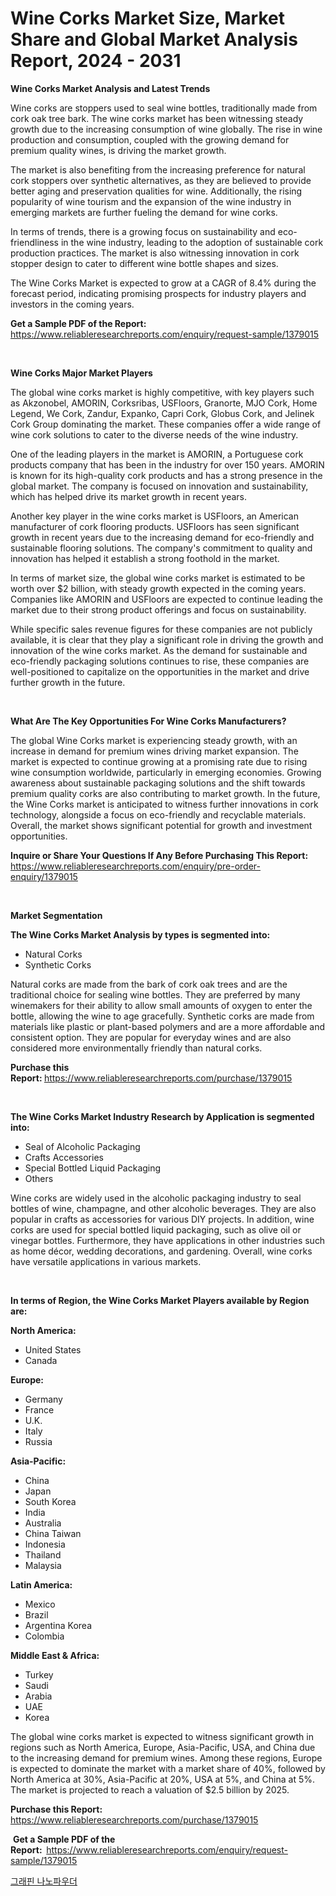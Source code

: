 <p><h1>Wine Corks Market Size, Market Share and Global Market Analysis Report, 2024 - 2031</h1></p><p><strong>Wine Corks Market Analysis and Latest Trends</strong></p>
<p><p>Wine corks are stoppers used to seal wine bottles, traditionally made from cork oak tree bark. The wine corks market has been witnessing steady growth due to the increasing consumption of wine globally. The rise in wine production and consumption, coupled with the growing demand for premium quality wines, is driving the market growth.</p><p>The market is also benefiting from the increasing preference for natural cork stoppers over synthetic alternatives, as they are believed to provide better aging and preservation qualities for wine. Additionally, the rising popularity of wine tourism and the expansion of the wine industry in emerging markets are further fueling the demand for wine corks.</p><p>In terms of trends, there is a growing focus on sustainability and eco-friendliness in the wine industry, leading to the adoption of sustainable cork production practices. The market is also witnessing innovation in cork stopper design to cater to different wine bottle shapes and sizes.</p><p>The Wine Corks Market is expected to grow at a CAGR of 8.4% during the forecast period, indicating promising prospects for industry players and investors in the coming years.</p></p>
<p><strong>Get a Sample PDF of the Report:&nbsp;</strong> <a href="https://www.reliableresearchreports.com/enquiry/request-sample/1379015">https://www.reliableresearchreports.com/enquiry/request-sample/1379015</a></p>
<p>&nbsp;</p>
<p><strong>Wine Corks Major Market Players</strong></p>
<p><p>The global wine corks market is highly competitive, with key players such as Akzonobel, AMORIN, Corksribas, USFloors, Granorte, MJO Cork, Home Legend, We Cork, Zandur, Expanko, Capri Cork, Globus Cork, and Jelinek Cork Group dominating the market. These companies offer a wide range of wine cork solutions to cater to the diverse needs of the wine industry.</p><p>One of the leading players in the market is AMORIN, a Portuguese cork products company that has been in the industry for over 150 years. AMORIN is known for its high-quality cork products and has a strong presence in the global market. The company is focused on innovation and sustainability, which has helped drive its market growth in recent years.</p><p>Another key player in the wine corks market is USFloors, an American manufacturer of cork flooring products. USFloors has seen significant growth in recent years due to the increasing demand for eco-friendly and sustainable flooring solutions. The company's commitment to quality and innovation has helped it establish a strong foothold in the market.</p><p>In terms of market size, the global wine corks market is estimated to be worth over $2 billion, with steady growth expected in the coming years. Companies like AMORIN and USFloors are expected to continue leading the market due to their strong product offerings and focus on sustainability.</p><p>While specific sales revenue figures for these companies are not publicly available, it is clear that they play a significant role in driving the growth and innovation of the wine corks market. As the demand for sustainable and eco-friendly packaging solutions continues to rise, these companies are well-positioned to capitalize on the opportunities in the market and drive further growth in the future.</p></p>
<p>&nbsp;</p>
<p><strong>What Are The Key Opportunities For Wine Corks Manufacturers?</strong></p>
<p><p>The global Wine Corks market is experiencing steady growth, with an increase in demand for premium wines driving market expansion. The market is expected to continue growing at a promising rate due to rising wine consumption worldwide, particularly in emerging economies. Growing awareness about sustainable packaging solutions and the shift towards premium quality corks are also contributing to market growth. In the future, the Wine Corks market is anticipated to witness further innovations in cork technology, alongside a focus on eco-friendly and recyclable materials. Overall, the market shows significant potential for growth and investment opportunities.</p></p>
<p><strong>Inquire or Share Your Questions If Any Before Purchasing This Report:</strong> <a href="https://www.reliableresearchreports.com/enquiry/pre-order-enquiry/1379015">https://www.reliableresearchreports.com/enquiry/pre-order-enquiry/1379015</a></p>
<p>&nbsp;</p>
<p><strong>Market Segmentation</strong></p>
<p><strong>The Wine Corks Market Analysis by types is segmented into:</strong></p>
<p><ul><li>Natural Corks</li><li>Synthetic Corks</li></ul></p>
<p><p>Natural corks are made from the bark of cork oak trees and are the traditional choice for sealing wine bottles. They are preferred by many winemakers for their ability to allow small amounts of oxygen to enter the bottle, allowing the wine to age gracefully. Synthetic corks are made from materials like plastic or plant-based polymers and are a more affordable and consistent option. They are popular for everyday wines and are also considered more environmentally friendly than natural corks.</p></p>
<p><strong>Purchase this Report:&nbsp;</strong><a href="https://www.reliableresearchreports.com/purchase/1379015">https://www.reliableresearchreports.com/purchase/1379015</a></p>
<p>&nbsp;</p>
<p><strong>The Wine Corks Market Industry Research by Application is segmented into:</strong></p>
<p><ul><li>Seal of Alcoholic Packaging</li><li>Crafts Accessories</li><li>Special Bottled Liquid Packaging</li><li>Others</li></ul></p>
<p><p>Wine corks are widely used in the alcoholic packaging industry to seal bottles of wine, champagne, and other alcoholic beverages. They are also popular in crafts as accessories for various DIY projects. In addition, wine corks are used for special bottled liquid packaging, such as olive oil or vinegar bottles. Furthermore, they have applications in other industries such as home décor, wedding decorations, and gardening. Overall, wine corks have versatile applications in various markets.</p></p>
<p>&nbsp;</p>
<p><strong>In terms of Region, the Wine Corks Market Players available by Region are:</strong></p>
<p>
    <p> <strong> North America: </strong>
        <ul>
            <li>United States</li>
            <li>Canada</li>
        </ul>
        </p> 
    <p> <strong> Europe: </strong>
        <ul>
            <li>Germany</li>
            <li>France</li>
            <li>U.K.</li>
            <li>Italy</li>
            <li>Russia</li>
        </ul>
        </p> 
    <p> <strong> Asia-Pacific: </strong>
        <ul>
            <li>China</li>
            <li>Japan</li>
            <li>South Korea</li>
            <li>India</li>
            <li>Australia</li>
            <li>China Taiwan</li>
            <li>Indonesia</li>
            <li>Thailand</li>
            <li>Malaysia</li>
        </ul>
        </p> 
    <p> <strong> Latin America: </strong>
        <ul>
            <li>Mexico</li>
            <li>Brazil</li>
            <li>Argentina Korea</li>
            <li>Colombia</li>
        </ul>
        </p> 
    <p> <strong> Middle East & Africa: </strong>
        <ul>
            <li>Turkey</li>
            <li>Saudi</li>
            <li>Arabia</li>
            <li>UAE</li>
            <li>Korea</li>
        </ul>
    </p>
    </p>
<p><p>The global wine corks market is expected to witness significant growth in regions such as North America, Europe, Asia-Pacific, USA, and China due to the increasing demand for premium wines. Among these regions, Europe is expected to dominate the market with a market share of 40%, followed by North America at 30%, Asia-Pacific at 20%, USA at 5%, and China at 5%. The market is projected to reach a valuation of $2.5 billion by 2025.</p></p>
<p><strong>Purchase this Report: </strong><a href="https://www.reliableresearchreports.com/purchase/1379015">https://www.reliableresearchreports.com/purchase/1379015</a></p>
<p>&nbsp;<strong>Get a Sample PDF of the Report:&nbsp;&nbsp;</strong><a href="https://www.reliableresearchreports.com/enquiry/request-sample/1379015">https://www.reliableresearchreports.com/enquiry/request-sample/1379015</a></p>
<p><strong></strong></p>
<p><p><a href="https://github.com/vdhdwjyp90142/Market-Research-Report-List-1/blob/main/829947216175.md">그래핀 나노파우더</a></p></p>